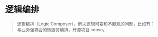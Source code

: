 # 逻辑编排

> 逻辑编排（Logic Composer），解决逻辑可变和不直观的问题，比如有：与业务强耦合的微服务编排，开源项目 imove。

<code src="../examples/logic-composer/index.jsx" />
